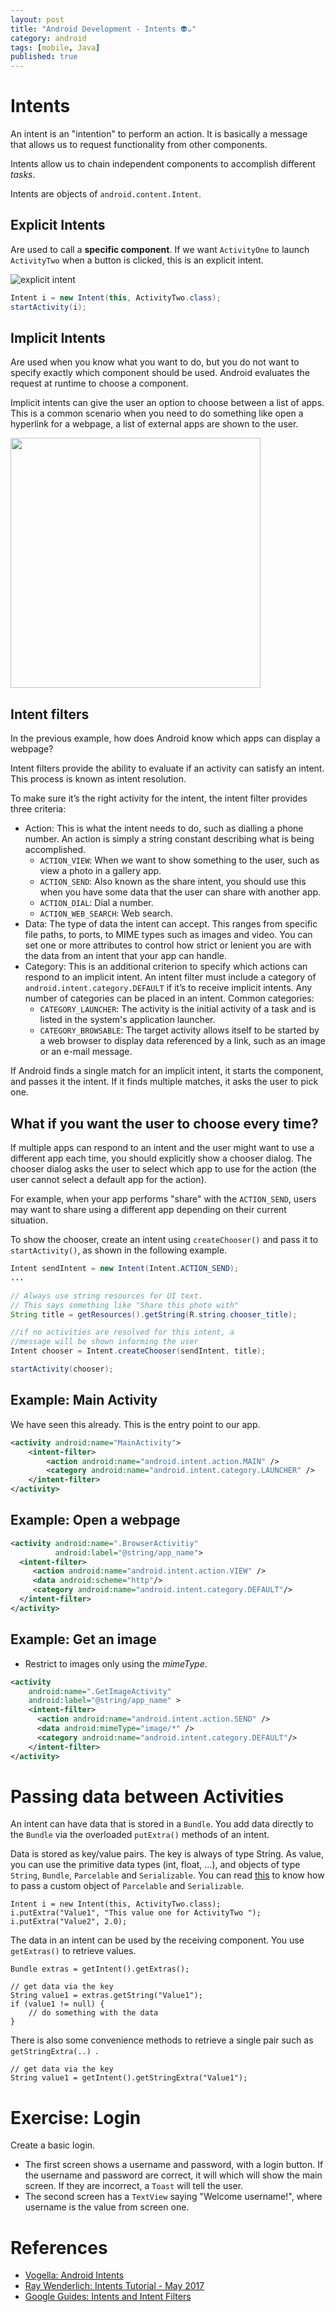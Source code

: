 ```yaml
---
layout: post
title: "Android Development - Intents 👽☕"
category: android
tags: [mobile, Java]
published: true
---
```


# Intents

An intent is an "intention" to perform an action. It is basically a message that allows us to request functionality
from other components.

Intents allow us to chain independent components to accomplish
different *tasks*.

Intents are objects of ```android.content.Intent```.

## Explicit Intents

Are used to call a __specific component__. If we want
```ActivityOne``` to launch ```ActivityTwo``` when a button is
clicked, this is an explicit intent.

![explicit intent](https://www.tutorialspoint.com/android/images/intent1.jpg)

```java
Intent i = new Intent(this, ActivityTwo.class);
startActivity(i);
```

## Implicit Intents

Are used when you know what you want to do, but you do not
want to specify exactly which component should be used. Android evaluates the request at runtime to choose a component.

Implicit intents can give the user an option to choose between a list of apps. This is a common scenario when you need to do something like open a hyperlink for a webpage, a list of external apps are shown to the user.

<img src="http://media02.hongkiat.com/push-content-android-pushbullet/link-complete-action.jpg" height="400px"/>

## Intent filters

In the previous example, how does Android know which apps can display a webpage?

Intent filters provide the ability to evaluate if an activity can satisfy an intent. This process is known as intent resolution.

To make sure it’s the right activity for the intent, the intent filter provides three criteria:
- Action: This is what the intent needs to do, such as dialling a phone number. An action is simply a string constant describing what is being accomplished.
  - ```ACTION_VIEW```: When we want to show something to the user, such as view a photo in a gallery app.
  - ```ACTION_SEND```: Also known as the share intent, you should use this when you have some data that the user can share with another app.
  - ```ACTION_DIAL```: Dial a number.
  - ```ACTION_WEB_SEARCH```: Web search.
- Data: The type of data the intent can accept. This ranges from specific file paths, to ports, to MIME types such as images and video. You can set one or more attributes to control how strict or lenient you are with the data from an intent that your app can handle.
- Category: This is an additional criterion to specify which actions can respond to an implicit intent. An intent filter must include a category of ```android.intent.category.DEFAULT``` if it’s to receive implicit intents. Any number of categories can be placed in an intent. Common categories:
  - ```CATEGORY_LAUNCHER```: The activity is the initial activity of a task and is listed in the system's application launcher.
  - ```CATEGORY_BROWSABLE```: The target activity allows itself to be started by a web browser to display data referenced by a link, such as an image or an e-mail message.

If Android finds a single match for an implicit intent, it starts the component, and passes it the intent. If it finds multiple matches, it asks the user to pick one.

## What if you want the user to choose every time?

If multiple apps can respond to an intent and the user might want to use a different app each time, you should explicitly show a chooser dialog. The chooser dialog asks the user to select which app to use for the action (the user cannot select a default app for the action).

For example, when your app performs "share" with the ```ACTION_SEND```, users may want to share using a different app depending on their current situation.

To show the chooser, create an intent using ```createChooser()``` and pass it to ```startActivity()```, as shown in the following example.

```java
Intent sendIntent = new Intent(Intent.ACTION_SEND);
...

// Always use string resources for UI text.
// This says something like "Share this photo with"
String title = getResources().getString(R.string.chooser_title);

//if no activities are resolved for this intent, a
//message will be shown informing the user
Intent chooser = Intent.createChooser(sendIntent, title);

startActivity(chooser);
```
## Example: Main Activity

We have seen this already. This is the entry point to our app.

```xml
<activity android:name="MainActivity">
    <intent-filter>
        <action android:name="android.intent.action.MAIN" />
        <category android:name="android.intent.category.LAUNCHER" />
    </intent-filter>
</activity>
```

## Example: Open a webpage

```xml
<activity android:name=".BrowserActivitiy"
          android:label="@string/app_name">
  <intent-filter>
     <action android:name="android.intent.action.VIEW" />
     <data android:scheme="http"/>
     <category android:name="android.intent.category.DEFAULT"/>
  </intent-filter>
</activity>
```
## Example: Get an image

- Restrict to images only using the *mimeType*.

```xml
<activity
    android:name=".GetImageActivity"
    android:label="@string/app_name" >
    <intent-filter>
      <action android:name="android.intent.action.SEND" />
      <data android:mimeType="image/*" />
      <category android:name="android.intent.category.DEFAULT"/>
    </intent-filter>
</activity>
```

# Passing data between Activities

An intent can have data that is stored in a ```Bundle```. You add data directly to the ```Bundle``` via the overloaded ```putExtra()``` methods of an intent.

Data is stored as key/value pairs. The key is always of type String. As value, you can use the primitive data types (int, float, …​), and objects of type ```String```, ```Bundle```, ```Parcelable``` and ```Serializable```. You can read [this](http://alexzh.com/uncategorized/passing-object-by-intent/) to know how to pass a custom object of ```Parcelable``` and ```Serializable```.

```
Intent i = new Intent(this, ActivityTwo.class);
i.putExtra("Value1", "This value one for ActivityTwo ");
i.putExtra("Value2", 2.0);
```

The data in an intent can be used by the receiving component. You use ```getExtras()``` to retrieve values.

```
Bundle extras = getIntent().getExtras();

// get data via the key
String value1 = extras.getString("Value1");
if (value1 != null) {
    // do something with the data
}
```

There is also some convenience methods to retrieve a single
pair such as ```getStringExtra(..) ```.

```
// get data via the key
String value1 = getIntent().getStringExtra("Value1");
```

# Exercise: Login

Create a basic login.
- The first screen shows a username and password, with a login button. If the username and password are correct, it will which will show the main screen. If they are incorrect, a ```Toast``` will tell the user.
- The second screen has a ```TextView``` saying "Welcome username!", where username is the value from screen one.


# References
- [Vogella: Android Intents](http://www.vogella.com/tutorials/AndroidIntent/article.html)
- [Ray Wenderlich: Intents Tutorial - May 2017](https://www.raywenderlich.com/160019/android-intents-tutorial-2)
- [Google Guides: Intents and Intent Filters](https://developer.android.com/guide/components/intents-filters)
